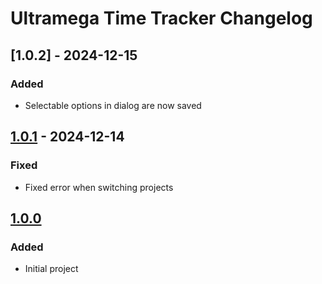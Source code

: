 # Ultramega Time Tracker Changelog

## [1.0.2] - 2024-12-15

### Added

- Selectable options in dialog are now saved

## [1.0.1] - 2024-12-14

### Fixed

- Fixed error when switching projects

## [1.0.0]

### Added

- Initial project

[1.0.0]: https://github.com/starforcraft/time-tracker/commits/v1.0.0
[1.0.1]: https://github.com/starforcraft/time-tracker/commits/v1.0.1